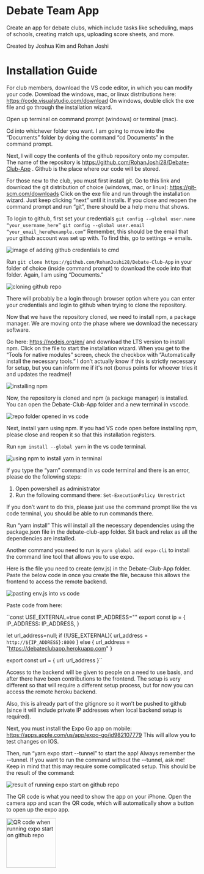 # Debate Team App

Create an app for debate clubs, which include tasks like scheduling, maps of schools, creating match ups, uploading
score sheets, and more.

Created by Joshua Kim and Rohan Joshi

# Installation Guide

For club members, download the VS code editor, in which you can modify your code.
Download the windows, mac, or linux distributions here: https://code.visualstudio.com/download
On windows, double click the exe file and go through the installation wizard.

Open up terminal on command prompt (windows) or terminal (mac).

Cd into whichever folder you want. I am going to move into the “Documents” folder by doing the command “cd Documents” in the command prompt.

Next, I will copy the contents of the github repository onto my computer. The name of the repository is https://github.com/RohanJoshi28/Debate-Club-App . Github is the place where our code will be stored.

For those new to the club, you must first install git. Go to this link and download the git distribution of choice (windows, mac, or linux): https://git-scm.com/downloads Click on the exe file and run through the installation wizard. Just keep clicking “next” until it installs. If you close and reopen the command prompt and run “git”, there should be a help menu that shows.

To login to github, first set your credentials
`git config --global user.name “your_username_here”`
`git config --global user.email “your_email_here@example.com”`
Remember, this should be the email that your github account was set up with. To find this, go to settings -> emails.

![image of adding github credentials to cmd](./assets/readme_assets/github_credentials_set.png)

Run `git clone https://github.com/RohanJoshi28/Debate-Club-App` in your folder of choice (inside command prompt) to download the code into that folder. Again, I am using “Documents.”

![cloning github repo](./assets/readme_assets/git_clone.png)

There will probably be a login through browser option where you can enter your credentials and login to github when trying to clone the repository.

Now that we have the repository cloned, we need to install npm, a package manager. We are moving onto the phase where we download the necessary software.

Go here: https://nodejs.org/en/ and download the LTS version to install npm. Click on the file to start the installation wizard. When you get to the “Tools for native modules” screen, check the checkbox with “Automatically install the necessary tools.” I don’t actually know if this is strictly necessary for setup, but you can inform me if it's not (bonus points for whoever tries it and updates the readme)!

![installing npm](./assets/readme_assets/node_checkbox.png)

Now, the repository is cloned and npm (a package manager) is installed. You can open the Debate-Club-App folder and a new terminal in vscode.

![repo folder opened in vs code](./assets/readme_assets/vscode_img.png)

Next, install yarn using npm. If you had VS code open before installing npm, please close and reopen it so that this installation registers.

Run `npm install --global yarn` in the vs code terminal.

![using npm to install yarn in terminal](./assets/readme_assets/yarn_install_with_npm.png)

If you type the “yarn” command in vs code terminal and there is an error, please do the following steps:

1. Open powershell as administrator
2. Run the following command there: `Set-ExecutionPolicy Unrestrict`

If you don’t want to do this, please just use the command prompt like the vs code terminal, you should be able to run commands there.

Run “yarn install” This will install all the necessary dependencies using the package.json file in the debate-club-app folder. Sit back and relax as all the dependencies are installed.

Another command you need to run is `yarn global add expo-cli` to install the command line tool that allows you to use expo.

Here is the file you need to create (env.js) in the Debate-Club-App folder. Paste the below code in once you create the file, because this allows the frontend to access the remote backend.

![pasting env.js into vs code](./assets/readme_assets/env_js_file.png)

Paste code from here:

``const USE_EXTERNAL=true
const IP_ADDRESS=""
export const ip = {
IP_ADDRESS: IP_ADDRESS,
}

let url_address=null;
if (!USE_EXTERNAL){
url_address = `http://${IP_ADDRESS}:8000`
} else {
url_address = "https://debateclubapp.herokuapp.com"
}

export const url = {
url: url_address
}``

Access to the backend will be given to people on a need to use basis, and after there have been contributions to the frontend. The setup is very different so that will require a different setup process, but for now you can access the remote heroku backend.

Also, this is already part of the gitignore so it won’t be pushed to github (since it will include private IP addresses when local backend setup is required).

Next, you must install the Expo Go app on mobile: https://apps.apple.com/us/app/expo-go/id982107779 This will allow you to test changes on IOS.

Then, run “yarn expo start --tunnel” to start the app! Always remember the --tunnel. If you want to run the command without the --tunnel, ask me! Keep in mind that this may require some complicated setup. This should be the result of the command:

![result of running expo start on github repo](./assets/readme_assets/qr_code_vs_code.png)

The QR code is what you need to show the app on your iPhone. Open the camera app and scan the QR code, which will automatically show a button to open up the expo app.

<img src="./assets/readme_assets/scan_qr_code.png" alt="QR code when running expo start on github repo" width=130>
